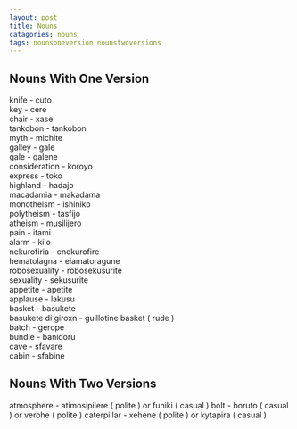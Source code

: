 ```yaml
---
layout: post
title: Nouns
catagories: nouns
tags: nounsoneversion nounstwoversions
---
```


## Nouns With One Version
knife - cuto<br />
key - cere<br />
chair - xase<br />
tankobon - tankobon<br />
myth - michite<br />
galley -  gale<br />
gale - galene<br />
consideration - koroyo<br />
express - toko<br />
highland - hadajo<br />
macadamia - makadama<br />
monotheism - ishiniko<br />
polytheism - tasfijo<br />
atheism - musilijero<br />
pain - itami<br />
alarm - kilo<br />
nekurofiria - enekurofire<br />
hematolagna - elamatoragune<br />
robosexuality - robosekusurite<br />
sexuality - sekusurite<br />
appetite - apetite<br />
applause - lakusu<br />
basket - basukete<br />
basukete di giroxn - guillotine basket ( rude )<br />
batch - gerope<br />
bundle - banidoru<br />
cave - sfavare<br />
cabin - sfabine<br />

## Nouns With Two Versions
atmosphere - atimosipilere ( polite ) or funiki ( casual )
bolt - boruto ( casual ) or verohe ( polite )
caterpillar - xehene ( polite ) or kytapira ( casual )
